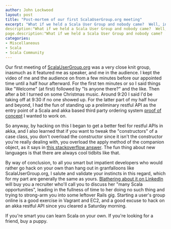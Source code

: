 ```yaml
---
author: John Lockwood
layout: post
title: "Post-mortem of our first ScalaUserGroup.org meeting" 
excerpt: "What if we held a Scala User Group and nobody came?  Well, in that case, we'd have more time to write some code!"
description:"What if we held a Scala User Group and nobody came?  Well, in that case, we'd have more time to write some code!"
page.description:"What if we held a Scala User Group and nobody came?  Well, in that case, we'd have more time to write some code!"
categories:
- Miscellaneous
- Scala
- Scala Community
---
```


Our first meeting of [ScalaUserGroup.org](http://ScalaUserGroup.org) was a very close knit group, inasmuch as it featured me as speaker, and me in the audience. I kept the video of me and the audience on from a few minutes before our appointed time until a half hour afterward. For the first ten minutes or so I said things like "Welcome" (at first) followed by "Is anyone there?" and the like. Then after a bit I turned on some Christmas music. Around 9:20 I said I'd be taking off at 9:30 if no one showed up. For the latter part of my half hour and beyond, I had the fun of standing up a preliminary restful API as the entry point of a Scala and akka based third party ordering system [proof of concept](/asynchronous-order-processing-in-play/) I wanted to work on.

So anyway, by hacking on this I began to get a better feel for restful APIs in akka, and I also learned that if you want to tweak the "constructors" of a case class, you don't overload the constructor since it isn't the constructor you're really dealing with, you overload the apply method of the companion object, as it says in [this stackoverflow answer](http://stackoverflow.com/questions/2400794/overload-constructor-for-scalas-case-classes). The fun thing about new languages is that there are always cool tidbits like that.

By way of conclusion, to all you smart but impatient developers who would rather go hack on your own than hang out in granfalloons like ScalaUserGroup.org, I salute and validate your instincts in this regard, which for my part are generally the same as yours. [Blathering about it on LinkedIn](https://www.linkedin.com/groups/Just-purchased-ScalaUserGrouporg-746917.S.5942076205380427777?view=&gid=746917&item=5942076205380427777) will buy you a recruiter who'll call you to discuss her "many Scala opportunities", leading in the fullness of time to her doing no such thing and trying to strong-arm you into some leftover Rails gig. Starting a user's group online is a good exercise in Vagrant and EC2, and a good excuse to hack on an akka restful API since you cleared a Saturday morning. 

If you're smart you can learn Scala on your own. If you're looking for a friend, buy a puppy.